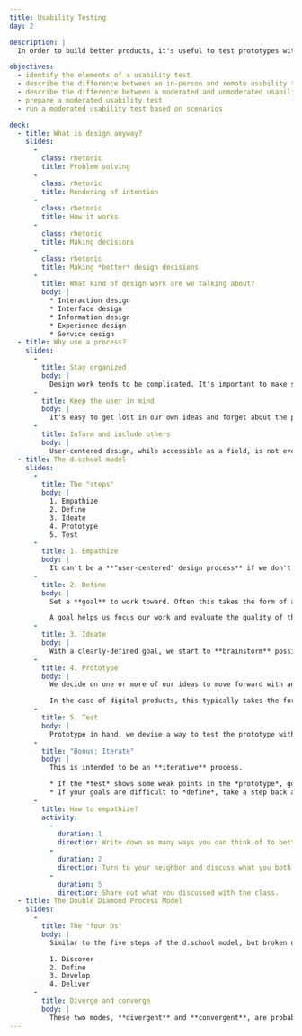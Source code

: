 ```yaml
---
title: Usability Testing
day: 2

description: |
  In order to build better products, it's useful to test prototypes with potential users to identify opportunities to improve our designs before investing in full production.

objectives:
  - identify the elements of a usability test
  - describe the difference between an in-person and remote usability test
  - describe the difference between a moderated and unmoderated usability test
  - prepare a moderated usability test
  - run a moderated usability test based on scenarios

deck:
  - title: What is design anyway?
    slides:
      -
        class: rhetoric
        title: Problem solving
      -
        class: rhetoric
        title: Rendering of intention
      -
        class: rhetoric
        title: How it works
      -
        class: rhetoric
        title: Making decisions
      -
        class: rhetoric
        title: Making *better* design decisions
      -
        title: What kind of design work are we talking about?
        body: |
          * Interaction design
          * Interface design
          * Information design
          * Experience design
          * Service design
  - title: Why use a process?
    slides:
      -
        title: Stay organized
        body: |
          Design work tends to be complicated. It's important to make sure we're covering everything we hope to accomplish with a design, and to focus our attention on the right things as we do our work.
      -
        title: Keep the user in mind
        body: |
          It's easy to get lost in our own ideas and forget about the people we are designing for along the way. Having a process in place puts guard rails to keep us honest.
      -
        title: Inform and include others
        body: |
          User-centered design, while accessible as a field, is not everyone's expertise or focus of concern. Being clear about our process, goals, and priorities helps us keep other people on our teams informed about what is going on and why. It also helps us find ways to include them in the process to improve the quality of our work and the level of organizational buy-in.
  - title: The d.school model
    slides:
      -
        title: The "steps"
        body: |
          1. Empathize
          2. Define
          3. Ideate
          4. Prototype
          5. Test
      -
        title: 1. Empathize
        body: |
          It can't be a **"user-centered" design process** if we don't deliberately incorporate an understanding of people and their needs into our process.
      -
        title: 2. Define
        body: |
          Set a **goal** to work toward. Often this takes the form of a **problem** we are trying to address.

          A goal helps us focus our work and evaluate the quality of the work as we go and when we're done.
      -
        title: 3. Ideate
        body: |
          With a clearly-defined goal, we start to **brainstorm** possible ways to reach that goal.
      -
        title: 4. Prototype
        body: |
          We decide on one or more of our ideas to move forward with and create something we can use to test the concept.

          In the case of digital products, this typically takes the form of a paper prototype or a clickable prototype.
      -
        title: 5. Test
        body: |
          Prototype in hand, we devise a way to test the prototype with real people, in ways that validate the quality of the prototype against our goals.
      -
        title: "Bonus: Iterate"
        body: |
          This is intended to be an **iterative** process.

          * If the *test* shows some weak points in the *prototype*, go back and make changes.
          * If your goals are difficult to *define*, take a step back and consider doing more activities to *empathize*.
      -
        title: How to empathize?
        activity:
          -
            duration: 1
            direction: Write down as many ways you can think of to better empathize with users and their problems.
          -
            duration: 2
            direction: Turn to your neighbor and discuss what you both wrote down.
          -
            duration: 5
            direction: Share out what you discussed with the class.
  - title: The Double Diamond Process Model
    slides:
      -
        title: The "four Ds"
        body: |
          Similar to the five steps of the d.school model, but broken down into four instead:

          1. Discover
          2. Define
          3. Develop
          4. Deliver
      -
        title: Diverge and converge
        body: |
          These two modes, **divergent** and **convergent**, are probably the most powerful ways of thinking about our work as designers that we will discuss in this entire course.
---
```

